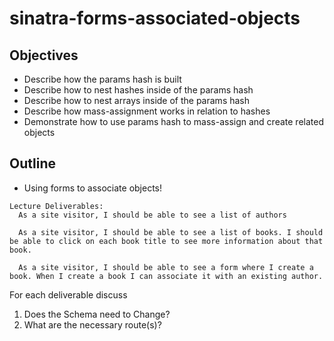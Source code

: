 # sinatra-forms-associated-objects

## Objectives

* Describe how the params hash is built
* Describe how to nest hashes inside of the params hash
* Describe how to nest arrays inside of the params hash
* Describe how mass-assignment works in relation to hashes
* Demonstrate how to use params hash to mass-assign and create related objects

## Outline

* Using forms to associate objects!

```text
Lecture Deliverables:
  As a site visitor, I should be able to see a list of authors
 
  As a site visitor, I should be able to see a list of books. I should be able to click on each book title to see more information about that book.

  As a site visitor, I should be able to see a form where I create a book. When I create a book I can associate it with an existing author.
```

For each deliverable discuss

1. Does the Schema need to Change?
2. What are the necessary route\(s\)?
